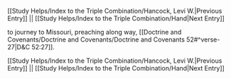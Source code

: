 [[Study Helps/Index to the Triple Combination/Hancock, Levi W.|Previous Entry]]  ||  [[Study Helps/Index to the Triple Combination/Hand|Next Entry]]

 to journey to Missouri, preaching along way, [[Doctrine and Covenants/Doctrine and Covenants/Doctrine and Covenants 52#^verse-27|D&C 52:27]].

[[Study Helps/Index to the Triple Combination/Hancock, Levi W.|Previous Entry]]  ||  [[Study Helps/Index to the Triple Combination/Hand|Next Entry]]